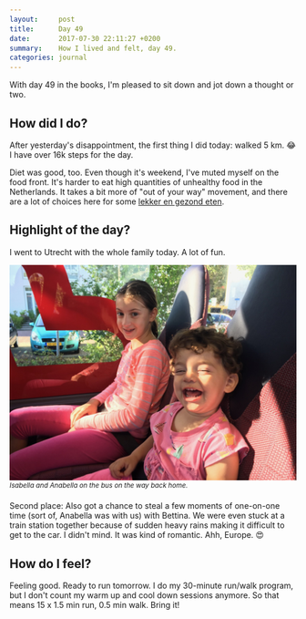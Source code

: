 ```yaml
---
layout:     post
title:      Day 49
date:       2017-07-30 22:11:27 +0200
summary:    How I lived and felt, day 49.
categories: journal
---
```


With day 49 in the books, I'm pleased to sit down and jot down a thought or two.

## How did I do?

After yesterday's disappointment, the first thing I did today: walked 5 km. 😂 I have over 16k steps for the day.

Diet was good, too. Even though it's weekend, I've muted myself on the food front. It's harder to eat high quantities of unhealthy food in the Netherlands. It takes a bit more of "out of your way" movement, and there are a lot of choices here for some [lekker en gezond eten](https://translate.google.com/#auto/en/lekker%20en%20gezond%20eten).

## Highlight of the day?

I went to Utrecht with the whole family today. A lot of fun.

![Isabella and Anabella on a Bus](/images/2017-07-30-isabella-and-anabella-on-a-bus.jpg)
*<sup>Isabella and Anabella on the bus on the way back home.</sup>*

Second place: Also got a chance to steal a few moments of one-on-one time (sort of, Anabella was with us) with Bettina. We were even stuck at a train station together because of sudden heavy rains making it difficult to get to the car. I didn't mind. It was kind of romantic. Ahh, Europe. 😍

## How do I feel?

Feeling good. Ready to run tomorrow. I do my 30-minute run/walk program, but I don't count my warm up and cool down sessions anymore. So that means 15 x 1.5 min run, 0.5 min walk. Bring it!